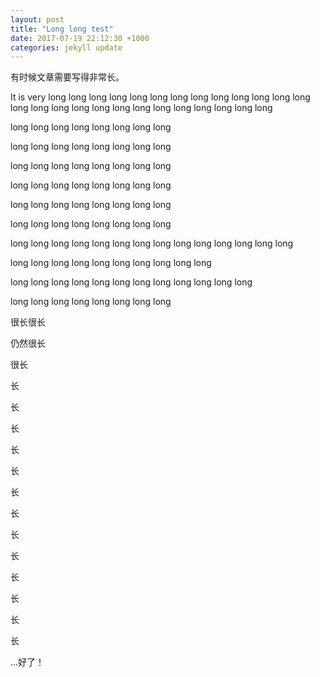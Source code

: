 ```yaml
---
layout: post
title: "Long long test"
date: 2017-07-19 22:12:30 +1000
categories: jekyll update
---
```


有时候文章需要写得非常长。

It is very long long 
long long 
long long 
long long 
long long 
long long 
long long 
long long 
long long 
long long 
long long 
long long 
long long 

long long 
long long 
long long 
long long 

long long 
long long 
long long 
long long 

long long 
long long 
long long 
long long 

long long 
long long 
long long 
long long 

long long 
long long 
long long 
long long 

long long 
long long 
long long 
long long 

long long 
long long 
long long 
long long 
long long 
long long 
long long 

long long 
long long 
long long 
long long 
long long 

long long 
long long 
long long 
long long 
long long 
long long 

long long 
long long 
long long 
long long 

很长很长

仍然很长

很长

长

长

长

长

长

长

长

长

长

长

长

长

长

...好了！
